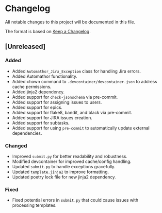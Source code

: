 # Changelog

All notable changes to this project will be documented in this file.

The format is based on [Keep a Changelog](https://keepachangelog.com/en/1.0.0/).

## [Unreleased]

### Added

- Added `Automathor_Jira_Exception` class for handling Jira errors.
- Added Automathor functionality.
- Added chown command to `.devcontainer/devcontainer.json` to address cache permissions.
- Added jinja2 dependency.
- Added support for `check-jsonschema` via pre-commit.
- Added support for assigning issues to users.
- Added support for epics.
- Added support for flake8, bandit, and black via pre-commit.
- Added support for JIRA issues creation.
- Added support for subtasks.
- Added support for using `pre-commit` to automatically update external dependencies.

### Changed

- Improved `submit.py` for better readability and robustness.
- Modified devcontainer for improved cache/config handling.
- Updated `submit.py` to handle exceptions gracefully.
- Updated `template.jinja2` to improve formatting.
- Updated poetry lock file for new jinja2 dependency.

### Fixed

- Fixed potential errors in `submit.py` that could cause issues with processing templates.
